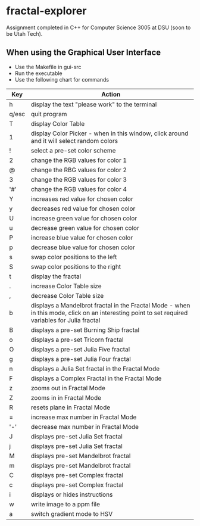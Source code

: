 # fractal-explorer
Assignment completed in C++ for Computer Science 3005 at DSU (soon to be Utah Tech).

## When using the Graphical User Interface
* Use the Makefile in gui-src
* Run the executable
* Use the following chart for commands

Key | Action
------------- | -------------
h | display the text "please work" to the terminal
q/esc | quit program
T | display Color Table
1 | display Color Picker - when in this window, click around and it will select random colors
! | select a pre-set color scheme
2 | change the RGB values for color 1
@ | change the RBG values for color 2
3 | change the RGB values for color 3
'#' | change the RGB values for color 4
Y | increases red value for chosen color
y | decreases red value for chosen color
U | increase green value for chosen color
u | decrease green value for chosen color
P | increase blue value for chosen color
p | decrease blue value for chosen color
s | swap color positions to the left
S | swap color positions to the right
t | display the fractal
. | increase Color Table size
, | decrease Color Table size
b | displays a Mandelbrot fractal in the Fractal Mode - when in this mode, click on an interesting point to set required variables for Julia fractal
B | displays a pre-set Burning Ship fractal
o | displays a pre-set Tricorn fractal
O | displays a pre-set Julia Five fractal
g | displays a pre-set Julia Four fractal
n | displays a Julia Set fractal in the Fractal Mode
F | displays a Complex Fractal in the Fractal Mode
z | zooms out in Fractal Mode
Z | zooms in in Fractal Mode
R | resets plane in Fractal Mode
= | increase max number in Fractal Mode
'-' | decrease max number in Fractal Mode
J | displays pre-set Julia Set fractal
j | displays pre-set Julia Set fractal
M | displays pre-set Mandelbrot fractal
m | displays pre-set Mandelbrot fractal
C | displays pre-set Complex fractal
c | displays pre-set Complex fractal
i | displays or hides instructions
w | write image to a ppm file
a | switch gradient mode to HSV
